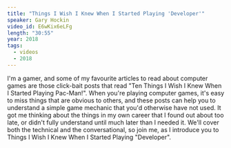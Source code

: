 ```yaml
---
title: "Things I Wish I Knew When I Started Playing 'Developer'"
speaker: Gary Hockin
video_id: E6wKix6eLFg
length: "30:55"
year: 2018
tags:
  - videos
  - 2018
---
```


I'm a gamer, and some of my favourite articles to read about computer games are those click-bait posts that read "Ten Things I Wish I Knew When I Started Playing Pac-Man!". When you're playing computer games, it's easy to miss things that are obvious to others, and these posts can help you to understand a simple game mechanic that you'd otherwise have not used. It got me thinking about the things in my own career that I found out about too late, or didn't fully understand until much later than I needed it. We'll cover both the technical and the conversational, so join me, as I introduce you to Things I Wish I Knew When I Started Playing "Developer".
